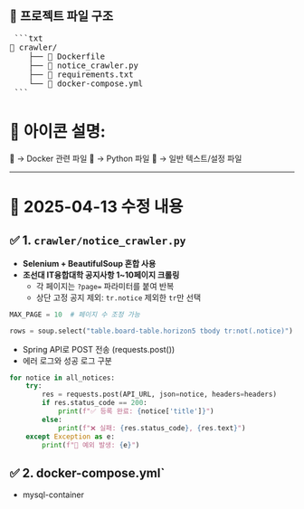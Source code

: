 ## 📁 프로젝트 파일 구조
<pre> ```txt 
📁 crawler/
    ├── 🐳 Dockerfile
    ├── 🐍 notice_crawler.py
    ├── 📄 requirements.txt
    └── 🐳 docker-compose.yml
 ``` </pre>

# 📌 아이콘 설명:
🐳 → Docker 관련 파일
🐍 → Python 파일
📄 → 일반 텍스트/설정 파일

---

# 📌 2025-04-13 수정 내용
## ✅ 1. `crawler/notice_crawler.py`
- **Selenium + BeautifulSoup 혼합 사용**
- **조선대 IT융합대학 공지사항 1~10페이지 크롤링**
  - 각 페이지는 `?page=` 파라미터를 붙여 반복
  - 상단 고정 공지 제외: `tr.notice` 제외한 `tr`만 선택

```python
MAX_PAGE = 10  # 페이지 수 조정 가능

rows = soup.select("table.board-table.horizon5 tbody tr:not(.notice)")
```

- Spring API로 POST 전송 (requests.post())
- 에러 로그와 성공 로그 구분

```python
for notice in all_notices:
    try:
        res = requests.post(API_URL, json=notice, headers=headers)
        if res.status_code == 200:
            print(f"✅ 등록 완료: {notice['title']}")
        else:
            print(f"❌ 실패: {res.status_code}, {res.text}")
    except Exception as e:
        print(f"🚨 예외 발생: {e}")
```

## ✅ 2. docker-compose.yml`
- mysql-container
